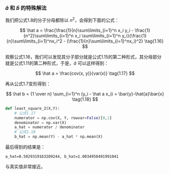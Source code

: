 

### $\hat a$ 和 $\hat b$ 的特殊解法

我们把公式1.8的分子分母都除以 $n^2$，会得到下面的公式：

$$
\hat a = \frac{\frac{1}{n}\sum\limits_{i=1}^n x_i y_i - \frac{1}{n^2}\sum\limits_{i=1}^n x_i \sum\limits_{i=1}^n y_i}{\frac{1}{n}\sum\limits_{i=1}^nx_i^2 - (\frac{1}{n}\sum\limits_{i=1}^nx_i)^2} \tag{1.16}
$$

观察公式1.16，我们可以发现其分子部分就是公式1.15的第二种形式，其分母部分就是公式1.11的第二种形式，于是，$\hat a$ 可以这样得到：


$$
\hat a = \frac{cov(x, y)}{var(x)} \tag{1.17}
$$

再从公式1.7变形得到：

$$
\hat b = {1 \over n} \sum_{i=1}^n (y_i - \hat a x_i) = \bar{y}-\hat{a}\bar{x}  \tag{1.18}
$$

```Python
def least_square_2(X,Y):
    # 公式1.17
    numerator = np.cov(X, Y, rowvar=False)[0,1]
    denominator = np.var(X)
    a_hat = numerator / denominator
    # 公式1.18
    b_hat = np.mean(Y) - a_hat * np.mean(X)
```
最后得到的结果是：
```
a_hat=0.5029319163209244, b_hat=1.0034950491991041
```
与真实值非常接近。
